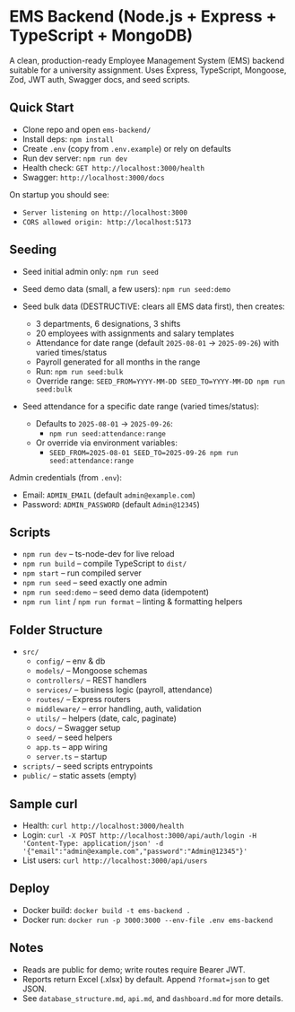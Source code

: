 # EMS Backend (Node.js + Express + TypeScript + MongoDB)

A clean, production-ready Employee Management System (EMS) backend suitable for a university assignment. Uses Express, TypeScript, Mongoose, Zod, JWT auth, Swagger docs, and seed scripts.

## Quick Start

- Clone repo and open `ems-backend/`
- Install deps: `npm install`
- Create `.env` (copy from `.env.example`) or rely on defaults
- Run dev server: `npm run dev`
- Health check: `GET http://localhost:3000/health`
- Swagger: `http://localhost:3000/docs`

On startup you should see:
- `Server listening on http://localhost:3000`
- `CORS allowed origin: http://localhost:5173`

## Seeding

- Seed initial admin only: `npm run seed`
- Seed demo data (small, a few users): `npm run seed:demo`
- Seed bulk data (DESTRUCTIVE: clears all EMS data first), then creates:
  - 3 departments, 6 designations, 3 shifts
  - 20 employees with assignments and salary templates
  - Attendance for date range (default `2025-08-01` → `2025-09-26`) with varied times/status
  - Payroll generated for all months in the range
  - Run: `npm run seed:bulk`
  - Override range: `SEED_FROM=YYYY-MM-DD SEED_TO=YYYY-MM-DD npm run seed:bulk`
  
- Seed attendance for a specific date range (varied times/status):
  - Defaults to `2025-08-01` → `2025-09-26`:
    - `npm run seed:attendance:range`
  - Or override via environment variables:
    - `SEED_FROM=2025-08-01 SEED_TO=2025-09-26 npm run seed:attendance:range`

Admin credentials (from `.env`):
- Email: `ADMIN_EMAIL` (default `admin@example.com`)
- Password: `ADMIN_PASSWORD` (default `Admin@12345`)

## Scripts

- `npm run dev` – ts-node-dev for live reload
- `npm run build` – compile TypeScript to `dist/`
- `npm start` – run compiled server
- `npm run seed` – seed exactly one admin
- `npm run seed:demo` – seed demo data (idempotent)
- `npm run lint` / `npm run format` – linting & formatting helpers

## Folder Structure

- `src/`
  - `config/` – env & db
  - `models/` – Mongoose schemas
  - `controllers/` – REST handlers
  - `services/` – business logic (payroll, attendance)
  - `routes/` – Express routers
  - `middleware/` – error handling, auth, validation
  - `utils/` – helpers (date, calc, paginate)
  - `docs/` – Swagger setup
  - `seed/` – seed helpers
  - `app.ts` – app wiring
  - `server.ts` – startup
- `scripts/` – seed scripts entrypoints
- `public/` – static assets (empty)

## Sample curl

- Health: `curl http://localhost:3000/health`
- Login: `curl -X POST http://localhost:3000/api/auth/login -H 'Content-Type: application/json' -d '{"email":"admin@example.com","password":"Admin@12345"}'`
- List users: `curl http://localhost:3000/api/users`

## Deploy

- Docker build: `docker build -t ems-backend .`
- Docker run: `docker run -p 3000:3000 --env-file .env ems-backend`

## Notes

- Reads are public for demo; write routes require Bearer JWT.
- Reports return Excel (.xlsx) by default. Append `?format=json` to get JSON.
- See `database_structure.md`, `api.md`, and `dashboard.md` for more details.
